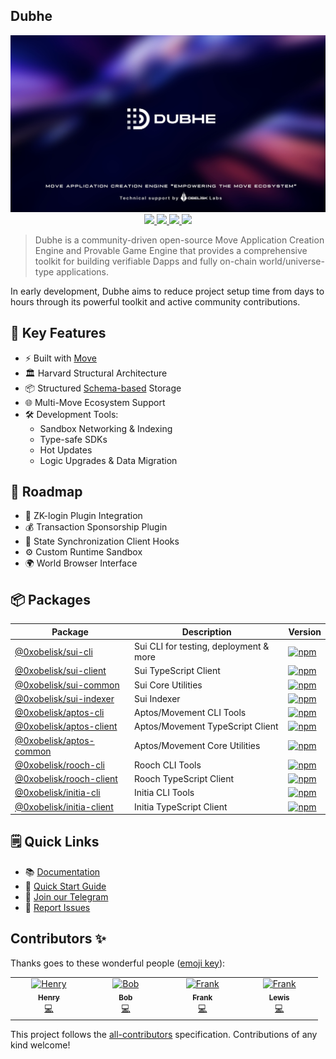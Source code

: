 ## Dubhe

<div align="center">
  <img src="assets/dubhe.png">
  <br />
  <a href="https://github.com/0xobelisk/dubhe/releases">
    <img src="https://img.shields.io/github/v/tag/0xobelisk/dubhe.svg?sort=semver"/>
  </a>  
 <a href="https://twitter.com/0xObeliskLabs">
    <img src="https://img.shields.io/twitter/follow/0xObeliskLabs?style=social"/>
  </a>
  <a href="https://github.com/0xobelisk/dubhe/stargazers">
    <img src="https://img.shields.io/github/stars/0xobelisk/dubhe?style=social"/>
   </a>
  <a href="https://github.com/0xobelisk/dubhe/network/members">
    <img src="https://img.shields.io/github/forks/0xobelisk/dubhe?style=social"/>  
  </a>
</div>

> Dubhe is a community-driven open-source Move Application Creation Engine and Provable Game Engine that provides a comprehensive toolkit for building verifiable Dapps and fully on-chain world/universe-type applications.

In early development, Dubhe aims to reduce project setup time from days to hours through its powerful toolkit and active community contributions.

## 🔑 Key Features
- ⚡️ Built with [Move](https://move-language.github.io/move/)
- 🏛️ Harvard Structural Architecture
- 📦 Structured [Schema-based](https://obelisk.build/engine/docs/schemas/) Storage
- 🌐 Multi-Move Ecosystem Support
- 🛠️ Development Tools:
  - Sandbox Networking & Indexing
  - Type-safe SDKs
  - Hot Updates
  - Logic Upgrades & Data Migration

## 🔮 Roadmap
- 🔐 ZK-login Plugin Integration
- 💰 Transaction Sponsorship Plugin
- 🔄 State Synchronization Client Hooks
- ⚙️ Custom Runtime Sandbox
- 🌍 World Browser Interface

## 📦 Packages

| Package | Description | Version |
|---------|-------------|----------|
| [@0xobelisk/sui-cli](./packages/sui-cli) | Sui CLI for testing, deployment & more | [![npm](https://img.shields.io/npm/v/@0xobelisk/sui-cli.svg)](https://www.npmjs.com/package/@0xobelisk/sui-cli) |
| [@0xobelisk/sui-client](./packages/sui-client) | Sui TypeScript Client | [![npm](https://img.shields.io/npm/v/@0xobelisk/sui-client.svg)](https://www.npmjs.com/package/@0xobelisk/sui-client) |
| [@0xobelisk/sui-common](./packages/sui-common) | Sui Core Utilities | [![npm](https://img.shields.io/npm/v/@0xobelisk/sui-common.svg)](https://www.npmjs.com/package/@0xobelisk/sui-common) |
| [@0xobelisk/sui-indexer](./packages/sui-indexer) | Sui Indexer | [![npm](https://img.shields.io/npm/v/@0xobelisk/sui-indexer.svg)](https://www.npmjs.com/package/@0xobelisk/sui-indexer) |
| [@0xobelisk/aptos-cli](./packages/aptos-cli) | Aptos/Movement CLI Tools | [![npm](https://img.shields.io/npm/v/@0xobelisk/aptos-cli.svg)](https://www.npmjs.com/package/@0xobelisk/aptos-cli) |
| [@0xobelisk/aptos-client](./packages/aptos-client) | Aptos/Movement TypeScript Client | [![npm](https://img.shields.io/npm/v/@0xobelisk/aptos-client.svg)](https://www.npmjs.com/package/@0xobelisk/aptos-client) |
| [@0xobelisk/aptos-common](./packages/aptos-common) | Aptos/Movement Core Utilities | [![npm](https://img.shields.io/npm/v/@0xobelisk/aptos-common.svg)](https://www.npmjs.com/package/@0xobelisk/aptos-common) |
| [@0xobelisk/rooch-cli](./packages/rooch-cli) | Rooch CLI Tools | [![npm](https://img.shields.io/npm/v/@0xobelisk/rooch-cli.svg)](https://www.npmjs.com/package/@0xobelisk/rooch-cli) |
| [@0xobelisk/rooch-client](./packages/rooch-client) | Rooch TypeScript Client | [![npm](https://img.shields.io/npm/v/@0xobelisk/rooch-client.svg)](https://www.npmjs.com/package/@0xobelisk/rooch-client) |
| [@0xobelisk/initia-cli](./packages/initia-cli) | Initia CLI Tools | [![npm](https://img.shields.io/npm/v/@0xobelisk/initia-cli.svg)](https://www.npmjs.com/package/@0xobelisk/initia-cli) |
| [@0xobelisk/initia-client](./packages/initia-client) | Initia TypeScript Client | [![npm](https://img.shields.io/npm/v/@0xobelisk/initia-client.svg)](https://www.npmjs.com/package/@0xobelisk/initia-client) |

## 🗒 Quick Links
- 📚 [Documentation](https://dubhe-docs.obelisk.build/)
- 🚀 [Quick Start Guide](https://dubhe-docs.obelisk.build/dubhe/sui/quick-start)
- 💬 [Join our Telegram](https://t.me/+0_98p03Fbv1hNzY1)
- 🐛 [Report Issues](https://github.com/0xobelisk/dubhe/issues)

## Contributors ✨

Thanks goes to these wonderful people ([emoji key](https://allcontributors.org/docs/en/emoji-key)):

<!-- ALL-CONTRIBUTORS-LIST:START - Do not remove or modify this section -->
<!-- prettier-ignore-start -->
<!-- markdownlint-disable -->
<table>
  <tbody>
    <tr>
      <td align="center" valign="top" width="14.28%"><a href="https://github.com/Zombieliu"><img src="https://avatars.githubusercontent.com/u/50917820?v=4?s=100" width="100px;" alt="Henry"/><br /><sub><b>Henry</b></sub></a><br /><a href="https://github.com/0xobelisk/dubhe/commits?author=Zombieliu" title="Code">💻</a></td>
      <td align="center" valign="top" width="14.28%"><a href="https://github.com/web3olalala"><img src="https://avatars.githubusercontent.com/u/111047493?v=4?s=100" width="100px;" alt="Bob"/><br /><sub><b>Bob</b></sub></a><br /><a href="https://github.com/0xobelisk/dubhe/commits?author=web3olalala" title="Code">💻</a></td>
      <td align="center" valign="top" width="14.28%"><a href="https://github.com/vladilen11"><img src="https://avatars.githubusercontent.com/u/125375292?v=4?s=100" width="100px;" alt="Frank"/><br /><sub><b>Frank</b></sub></a><br /><a href="https://github.com/0xobelisk/dubhe/commits?author=vladilen11" title="Code">💻</a></td>
      <td align="center" valign="top" width="14.28%"><a href="https://github.com/tiankonglan"><img src="https://avatars.githubusercontent.com/u/3362585?v=4?s=100" width="100px;" alt="Frank"/><br /><sub><b>Lewis</b></sub></a><br /><a href="https://github.com/0xobelisk/dubhe/commits?author=tiankonglan" title="Code">💻</a></td>
    </tr>
  </tbody>
</table>

<!-- markdownlint-restore -->
<!-- prettier-ignore-end -->

<!-- ALL-CONTRIBUTORS-LIST:END -->

This project follows the
[all-contributors](https://github.com/all-contributors/all-contributors)
specification. Contributions of any kind welcome!

